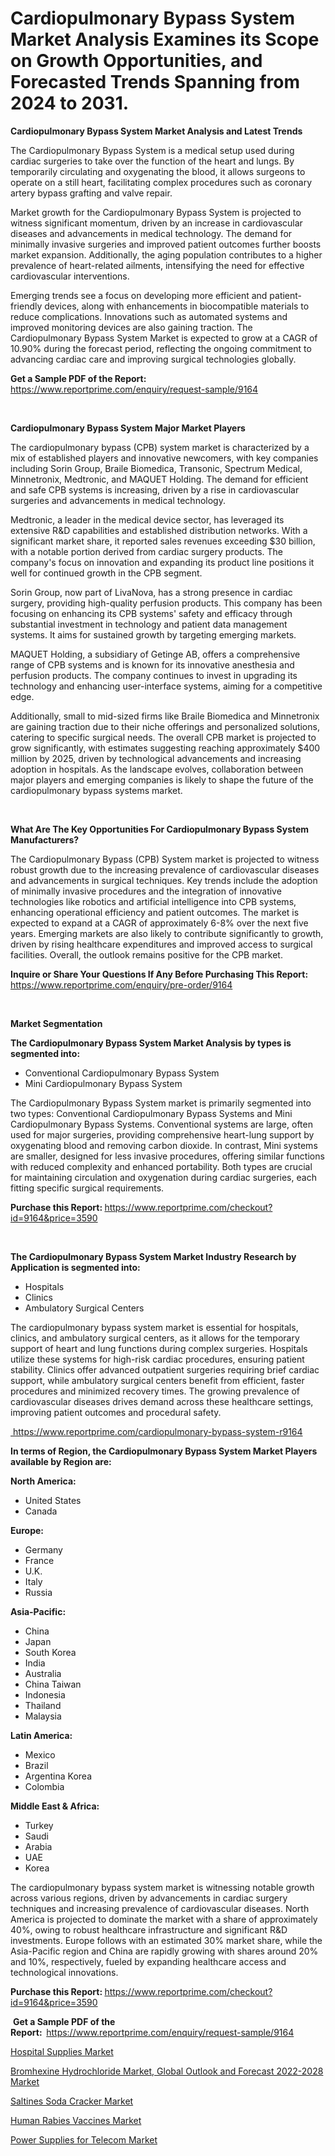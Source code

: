 <p><h1>Cardiopulmonary Bypass System Market Analysis Examines its Scope on Growth Opportunities, and Forecasted Trends Spanning from 2024 to 2031.</h1></p><p><strong>Cardiopulmonary Bypass System Market Analysis and Latest Trends</strong></p>
<p><p>The Cardiopulmonary Bypass System is a medical setup used during cardiac surgeries to take over the function of the heart and lungs. By temporarily circulating and oxygenating the blood, it allows surgeons to operate on a still heart, facilitating complex procedures such as coronary artery bypass grafting and valve repair.</p><p>Market growth for the Cardiopulmonary Bypass System is projected to witness significant momentum, driven by an increase in cardiovascular diseases and advancements in medical technology. The demand for minimally invasive surgeries and improved patient outcomes further boosts market expansion. Additionally, the aging population contributes to a higher prevalence of heart-related ailments, intensifying the need for effective cardiovascular interventions.</p><p>Emerging trends see a focus on developing more efficient and patient-friendly devices, along with enhancements in biocompatible materials to reduce complications. Innovations such as automated systems and improved monitoring devices are also gaining traction. The Cardiopulmonary Bypass System Market is expected to grow at a CAGR of 10.90% during the forecast period, reflecting the ongoing commitment to advancing cardiac care and improving surgical technologies globally.</p></p>
<p><strong>Get a Sample PDF of the Report:&nbsp;</strong> <a href="https://www.reportprime.com/enquiry/request-sample/9164">https://www.reportprime.com/enquiry/request-sample/9164</a></p>
<p>&nbsp;</p>
<p><strong>Cardiopulmonary Bypass System Major Market Players</strong></p>
<p><p>The cardiopulmonary bypass (CPB) system market is characterized by a mix of established players and innovative newcomers, with key companies including Sorin Group, Braile Biomedica, Transonic, Spectrum Medical, Minnetronix, Medtronic, and MAQUET Holding. The demand for efficient and safe CPB systems is increasing, driven by a rise in cardiovascular surgeries and advancements in medical technology.</p><p>Medtronic, a leader in the medical device sector, has leveraged its extensive R&D capabilities and established distribution networks. With a significant market share, it reported sales revenues exceeding $30 billion, with a notable portion derived from cardiac surgery products. The company's focus on innovation and expanding its product line positions it well for continued growth in the CPB segment.</p><p>Sorin Group, now part of LivaNova, has a strong presence in cardiac surgery, providing high-quality perfusion products. This company has been focusing on enhancing its CPB systems' safety and efficacy through substantial investment in technology and patient data management systems. It aims for sustained growth by targeting emerging markets.</p><p>MAQUET Holding, a subsidiary of Getinge AB, offers a comprehensive range of CPB systems and is known for its innovative anesthesia and perfusion products. The company continues to invest in upgrading its technology and enhancing user-interface systems, aiming for a competitive edge.</p><p>Additionally, small to mid-sized firms like Braile Biomedica and Minnetronix are gaining traction due to their niche offerings and personalized solutions, catering to specific surgical needs. The overall CPB market is projected to grow significantly, with estimates suggesting reaching approximately $400 million by 2025, driven by technological advancements and increasing adoption in hospitals. As the landscape evolves, collaboration between major players and emerging companies is likely to shape the future of the cardiopulmonary bypass systems market.</p></p>
<p>&nbsp;</p>
<p><strong>What Are The Key Opportunities For Cardiopulmonary Bypass System Manufacturers?</strong></p>
<p><p>The Cardiopulmonary Bypass (CPB) System market is projected to witness robust growth due to the increasing prevalence of cardiovascular diseases and advancements in surgical techniques. Key trends include the adoption of minimally invasive procedures and the integration of innovative technologies like robotics and artificial intelligence into CPB systems, enhancing operational efficiency and patient outcomes. The market is expected to expand at a CAGR of approximately 6-8% over the next five years. Emerging markets are also likely to contribute significantly to growth, driven by rising healthcare expenditures and improved access to surgical facilities. Overall, the outlook remains positive for the CPB market.</p></p>
<p><strong>Inquire or Share Your Questions If Any Before Purchasing This Report:</strong> <a href="https://www.reportprime.com/enquiry/pre-order/9164">https://www.reportprime.com/enquiry/pre-order/9164</a></p>
<p>&nbsp;</p>
<p><strong>Market Segmentation</strong></p>
<p><strong>The Cardiopulmonary Bypass System Market Analysis by types is segmented into:</strong></p>
<p><ul><li>Conventional Cardiopulmonary Bypass System</li><li>Mini Cardiopulmonary Bypass System</li></ul></p>
<p><p>The Cardiopulmonary Bypass System market is primarily segmented into two types: Conventional Cardiopulmonary Bypass Systems and Mini Cardiopulmonary Bypass Systems. Conventional systems are large, often used for major surgeries, providing comprehensive heart-lung support by oxygenating blood and removing carbon dioxide. In contrast, Mini systems are smaller, designed for less invasive procedures, offering similar functions with reduced complexity and enhanced portability. Both types are crucial for maintaining circulation and oxygenation during cardiac surgeries, each fitting specific surgical requirements.</p></p>
<p><strong>Purchase this Report:&nbsp;</strong><a href="https://www.reportprime.com/checkout?id=9164&price=3590">https://www.reportprime.com/checkout?id=9164&price=3590</a></p>
<p>&nbsp;</p>
<p><strong>The Cardiopulmonary Bypass System Market Industry Research by Application is segmented into:</strong></p>
<p><ul><li>Hospitals</li><li>Clinics</li><li>Ambulatory Surgical Centers</li></ul></p>
<p><p>The cardiopulmonary bypass system market is essential for hospitals, clinics, and ambulatory surgical centers, as it allows for the temporary support of heart and lung functions during complex surgeries. Hospitals utilize these systems for high-risk cardiac procedures, ensuring patient stability. Clinics offer advanced outpatient surgeries requiring brief cardiac support, while ambulatory surgical centers benefit from efficient, faster procedures and minimized recovery times. The growing prevalence of cardiovascular diseases drives demand across these healthcare settings, improving patient outcomes and procedural safety.</p></p>
<p><a href="https://www.reportprime.com/cardiopulmonary-bypass-system-r9164">&nbsp;https://www.reportprime.com/cardiopulmonary-bypass-system-r9164</a></p>
<p><strong>In terms of Region, the Cardiopulmonary Bypass System Market Players available by Region are:</strong></p>
<p>
    <p> <strong> North America: </strong>
        <ul>
            <li>United States</li>
            <li>Canada</li>
        </ul>
        </p> 
    <p> <strong> Europe: </strong>
        <ul>
            <li>Germany</li>
            <li>France</li>
            <li>U.K.</li>
            <li>Italy</li>
            <li>Russia</li>
        </ul>
        </p> 
    <p> <strong> Asia-Pacific: </strong>
        <ul>
            <li>China</li>
            <li>Japan</li>
            <li>South Korea</li>
            <li>India</li>
            <li>Australia</li>
            <li>China Taiwan</li>
            <li>Indonesia</li>
            <li>Thailand</li>
            <li>Malaysia</li>
        </ul>
        </p> 
    <p> <strong> Latin America: </strong>
        <ul>
            <li>Mexico</li>
            <li>Brazil</li>
            <li>Argentina Korea</li>
            <li>Colombia</li>
        </ul>
        </p> 
    <p> <strong> Middle East & Africa: </strong>
        <ul>
            <li>Turkey</li>
            <li>Saudi</li>
            <li>Arabia</li>
            <li>UAE</li>
            <li>Korea</li>
        </ul>
    </p>
    </p>
<p><p>The cardiopulmonary bypass system market is witnessing notable growth across various regions, driven by advancements in cardiac surgery techniques and increasing prevalence of cardiovascular diseases. North America is projected to dominate the market with a share of approximately 40%, owing to robust healthcare infrastructure and significant R&D investments. Europe follows with an estimated 30% market share, while the Asia-Pacific region and China are rapidly growing with shares around 20% and 10%, respectively, fueled by expanding healthcare access and technological innovations.</p></p>
<p><strong>Purchase this Report: </strong><a href="https://www.reportprime.com/checkout?id=9164&price=3590">https://www.reportprime.com/checkout?id=9164&price=3590</a></p>
<p>&nbsp;<strong>Get a Sample PDF of the Report:&nbsp;&nbsp;</strong><a href="https://www.reportprime.com/enquiry/request-sample/9164">https://www.reportprime.com/enquiry/request-sample/9164</a></p>
<p><strong></strong></p>
<p><p><a href="https://www.linkedin.com/pulse/insights-hospital-supplies-market-players-size-geographical-zykxc?trackingId=mkk0lGXCRDGTg67vIMzryg%3D%3D">Hospital Supplies Market</a></p><p><a href="https://medium.com/@darrensipes2023/the-bromhexine-hydrochloride-market-global-outlook-and-forecast-2022-2028-industry-analysis-757cfc403ed3">Bromhexine Hydrochloride Market, Global Outlook and Forecast 2022-2028 Market</a></p><p><a href="https://issuu.com/reportprime-2/docs/saltines-soda-cracker-market-size-2_078176ecec64a8">Saltines Soda Cracker Market</a></p><p><a href="https://www.linkedin.com/pulse/global-human-rabies-vaccines-market-landscape-future-trends-strategic-6ogde?trackingId=eISynwtnSO2EBFdH9pl2ZQ%3D%3D">Human Rabies Vaccines Market</a></p><p><a href="https://issuu.com/reportprime-2/docs/power-supplies-for-telecom-market-s_03eb9c96e60c6b">Power Supplies for Telecom Market</a></p></p>